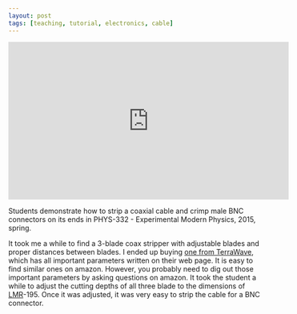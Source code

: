 ```yaml
---
layout: post
tags: [teaching, tutorial, electronics, cable]
---
```


<iframe width="560" height="315" src="https://www.youtube.com/embed/B5Q3zWWwubA" frameborder="0" allowfullscreen></iframe>

Students demonstrate how to strip a coaxial cable and crimp male BNC connectors
on its ends in PHYS-332 - Experimental Modern Physics, 2015, spring. 

It took me a while to find a 3-blade coax stripper with adjustable blades and
proper distances between blades. I ended up buying [one from
TerraWave](http://www.terra-wave.com/shop/stripping-tool-3-blade-for-tws195-p-715.html),
which has all important parameters written on their web page. It is easy to
find similar ones on amazon. However, you probably need to dig out those
important parameters by asking questions on amazon. It took the student a while
to adjust the cutting depths of all three blade to the dimensions of
[LMR](http://www.timesmicrowave.com/cms/products/cables/lmr/)-195. Once it was
adjusted, it was very easy to strip the cable for a BNC connector.

